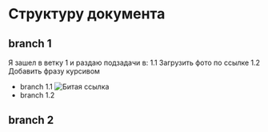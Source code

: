 # Структуру документа

## branch 1
Я зашел в ветку 1 и раздаю подзадачи в:
1.1 Загрузить фото по ссылке
1.2 Добавить фразу курсивом
* branch 1.1
![Битая ссылка](https://avatars.mds.yandex.net/i?id=607fe73212d0c8342d22d98dd3304ecfd015534c-8497013-images-thumbs&n=13)
* branch 1.2

## branch 2
